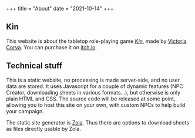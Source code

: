 +++
title = "About"
date = "2021-10-14"
+++

## Kin

This website is about the tabletop role-playing game *[Kin](https://victoriacorva.xyz/books/kin-the-fantasy-tabletop-role-playing-game/)*, made by [Victoria Corva](https://victoriacorva.xyz).
You can purchase it on [itch.io](https://vicorva.itch.io/kin-the-fantasy-tabletop-role-playing-game).

## Technical stuff

This is a static website, no processing is made server-side, and no user data are stored.
It uses Javascript for a couple of dynamic features (NPC Creator, downloading sheets in various formats...), but otherwise is only plain HTML and CSS.
The source code will be released at some point, allowing you to host this site on your own, with custom NPCs to help build your campaign.

The static site generator is [Zola](https://www.getzola.org/).
Thus there are options to download sheets as files directly usable by Zola.

